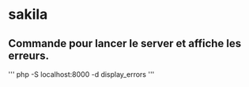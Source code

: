 # sakila
## Commande pour lancer le server et affiche les erreurs.
 '''
 php -S localhost:8000 -d display_errors
 '''
